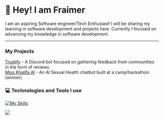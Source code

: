 # 👋 Hey! I am Fraimer

I am an aspiring Software engineer/Tech Enthusiast! I will be sharing my learning in software development and projects here. Currently I focused on advancing my knowledge in software development.

---

### My Projects
[Trustify](https://www.trustify.gg/) - A Discord bot focused on gathering feedback from communities in the form of reviews. <br/>
[Miss Khalifa AI](https://misskhalifa.com/) - An AI Sexual Health chatbot built at a camp/hackathon. (winner)<br/>
### 💻 Technologies and Tools I use
[![My Skills](https://skillicons.dev/icons?i=js,ts,py,html,css,bun,nodejs,react,nextjs,vite,express,git,mongodb,tailwind,discord,discordjs,zig,vscode,windows,github,cloudflare,supabase)](https://skillicons.dev)

![](https://github-readme-streak-stats.herokuapp.com/?user=fraimerr&theme=radical&hide_border=false)

